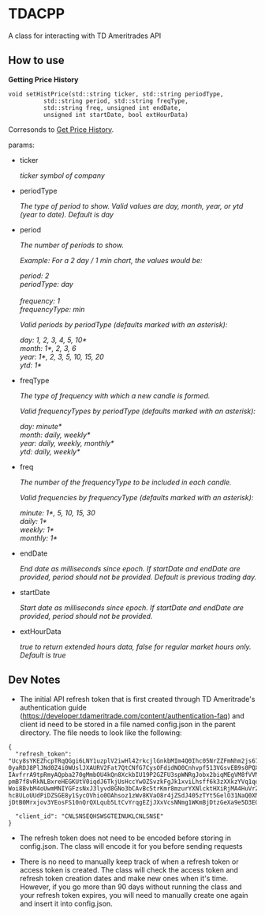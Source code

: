 # TDACPP

A class for interacting with TD Ameritrades API


## How to use

<strong>Getting Price History</strong>

```
void setHistPrice(std::string ticker, std::string periodType, 
		  std::string period, std::string freqType,
		  std::string freq, unsigned int endDate,
		  unsigned int startDate, bool extHourData)
```

Corresonds to <a href="https://developer.tdameritrade.com/price-history/apis/get/marketdata/%7Bsymbol%7D/pricehistory">Get Price History</a>.


params:

-	ticker
	
	<i>ticker symbol of company</i>

-	periodType

	<i>The type of period to show. Valid values are day, month, year, or ytd (year to date). 
	   Default is day</i>

-	period

	<i>The number of periods to show.

	Example: For a 2 day / 1 min chart, the values would be:
					 					
	period: 2<br>
	periodType: day<br>			
	frequency: 1<br>
	frequencyType: min<br>

	Valid periods by periodType (defaults marked with an asterisk):

	day: 1, 2, 3, 4, 5, 10*<br>
	month: 1*, 2, 3, 6<br>
	year: 1*, 2, 3, 5, 10, 15, 20<br>
	ytd: 1*<br></i>

-	freqType

	<i>The type of frequency with which a new candle is formed.

	Valid frequencyTypes by periodType (defaults marked with an asterisk):

	day: minute*<br>
	month: daily, weekly*<br>
	year: daily, weekly, monthly*<br>
	ytd: daily, weekly*<br></i>

-	freq

	<i>The number of the frequencyType to be included in each candle.

	Valid frequencies by frequencyType (defaults marked with an asterisk):

	minute: 1*, 5, 10, 15, 30<br>
	daily: 1*<br>
	weekly: 1*<br>
	monthly: 1*<br></i>

-	endDate

	<i>End date as milliseconds since epoch. If startDate and endDate are provided, period should not be provided. 
	   Default is previous trading day.</i>

-	startDate

	<i>Start date as milliseconds since epoch. If startDate and endDate are provided, period should not be provided.</i>

-	extHourData

	<i>true to return extended hours data, false for regular market hours only. Default is true</i>


## Dev Notes

- The initial API refresh token that is first created through TD Ameritrade's authentication guide (https://developer.tdameritrade.com/content/authentication-faq) and client id need to be stored in a file named config.json in the parent directory. The file needs to look like the following:

```
{
  "refresh_token": "Ucy8sYKEZhcpTRqQGgi6LNY1uzplV2iwHl42rkcjlGnkbMIm4Q0Ihc05NrZZFmNhm2js67E6m72qpoGND6sKQ9aOqYSIZxpa5KaFG8FBVhomst48Ztq
0yaRDJ8PlJNd0Z4i0WUslJXAURV2Fat7QtCNfG7CysOFdidNO0Cnhvpf513VGsvEB9s0PQX7glo2s7LtH79Hc0S4u5A7FoTT2ozgnUiLTR91jeRsHydTH6vCb1R1f2ovo4mLWzf4Pj3HZ
IAvfrrA9tpRmyAQpba270gMmbOU4kQn8XckbIU19P2GZFU3spWNRgJobx2biqMEgVM8fVVNsQ2Nd406ZiJN3F4eAjw7V2v8u7PDHkoaRxGpw8abVpJiAj3bsNeQMV69M5YvzurUKEFhiC
pmB7f8vRkNLBxreHEGKUtV0iqdJ6TkjUsHccYwOZSvzkFgJk1xviLhsff6k3zXXkzYVq1qolTszQ9GYwDgieebQPuXr4WdnfBbrtFqaKhPoLTOGt87LOgm0l610ikmhqKF71arOfTeMj
Woi8BvbM4oUwmMNIYGFzsNxJ3lyvd8GNo3bCAvBc5trKmr8mzurYXNlcktHXiRjMA4HuVrZY0aSwgE8d3XNAICtQVUW8Cu2s1945bEFoY2xqfzLIfayHdf6y2ZqJoZyj3QrKypnh1Vi8s
hc8ULoUUdPiDZSGE8y1SycOVhio0OAhsoz1zWv8KVaO8r4jZSdJ405zTYt5GelO31NaQ0XNr18IqxQszqROjAJzHjkr8URhGie01ERY1olfGSRjwAvEwSDNprVN8fdnLZJgq5eHIvR
jDtB0Mrxjov3YEosFS10nQrQXLqub5LtCvYrqgEZjJXxVcsNNmg1WKmBjDtzGeXa9e5D3EGoTSFP61TnN0ZCSFaWmnisYfRAYj",

  "client_id": "CNLSNSEQHSWSGTEINUKLCNLSNSE"
}

```

- The refresh token does not need to be encoded before storing in config.json. The
	class will encode it for you before sending requests

- There is no need to manually keep track of when a refresh token or access token is created. The class will check the access token and refresh token creation dates and make new ones when it's time. However, if you go more than 90 days without running the class and your refresh token expires, you will need to manually create one again and insert it into config.json.

